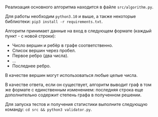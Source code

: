 Реализация основного алгоритма находится в файле `src/algorithm.py`.

Для работы необходим `python3.10` и выше, а также некоторые библиотеки: `pip3 install -r requirements.txt`.

Алгоритм принимает данные на вход в следующем формате (каждый пункт - с новой строки):

-   Число вершин и ребёр в графе соответственно.
-   Список вершин через пробел.
-   Первое ребро (два числа).
-   ...
-   Последнее ребро.

В качестве вершин могут использоваться любые целые числа.

В качестве ответа, если он существует, алгоритм выводит граф в том же формате с единственным изменением: последняя строка еще дополнительно содержит степень графа в полученном решении.

Для запуска тестов и получения статистики выполните следующую команду: `cd src && python3 validator.py`.
